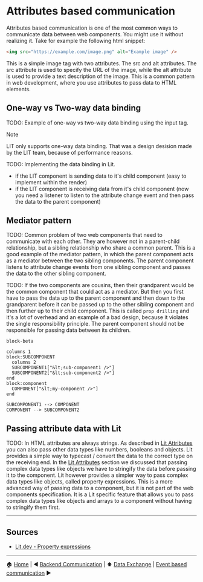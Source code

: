 # Attributes based communication

Attributes based communication is one of the most common ways to communicate data between web components. You might use it without realizing it. Take for example the following html snippet:

```html
<img src="https://example.com/image.png" alt="Example image" />
```

This is a simple image tag with two attributes. The src and alt attributes. The src attribute is used to specify the URL of the image, while the alt attribute is used to provide a text description of the image. This is a common pattern in web development, where you use attributes to pass data to HTML elements.

## One-way vs Two-way data binding

TODO: Example of one-way vs two-way data binding using the input tag.

> [!NOTE]
>
> LIT only supports one-way data binding. That was a design desision made by the LIT team, because of performance reasons.

TODO: Implementing the data binding in Lit.
- if the LIT component is sending data to it's child component (easy to implement within the render)
- if the LIT component is receiving data from it's child component (now you need a listener to listen to the attribute change event and then pass the data to the parent component)

## Mediator pattern

TODO: Common problem of two web components that need to communicate with each other. They are however not in a parent-child relationship, but a sibling relationship who share a common parent. This is a good example of the mediator pattern, in which the parent component acts as a mediator between the two sibling components. The parent component listens to attribute change events from one sibling component and passes the data to the other sibling component.

TODO: If the two components are cousins, then their grandparent would be the common component that could act as a mediator. But then you first have to pass the data up to the parent component and then down to the grandparent before it can be passed up to the other sibling component and then further up to their child component. This is called `prop drilling` and it's a lot of overhead and an example of a bad design, because it violates the single responsibility principle. The parent component should not be responsible for passing data between its children.

```mermaid
block-beta

columns 1
block:SUBCOMPONENT
  columns 2
  SUBCOMPONENT1["&lt;sub-component1 />"]
  SUBCOMPONENT2["&lt;sub-component2 />"]
end
block:component
  COMPONENT["&lt;my-component />"]
end

SUBCOMPONENT1 --> COMPONENT
COMPONENT --> SUBCOMPONENT2
```

## Passing attribute data with Lit

TODO: In HTML attributes are always strings. As described in [Lit Attributes](../lit-web-components/lit-attributes.md) you can also pass other data types like numbers, booleans and objects. Lit provides a simple way to typecast / convert the data to the correct type on the receiving end.
In the [Lit Attributes](../lit-web-components/lit-attributes.md) section we discussed that passing complex data types like objects we have to stringify the data before passing it to the component.
Lit however provides a simpler way to pass complex data types like objects, called property expressions. This is a more advanced way of passing data to a component, but it is not part of the web components specification. It is a Lit specific feature that allows you to pass complex data types like objects and arrays to a component without having to stringify them first.

---

## Sources

- [Lit.dev - Property expressions](https://lit.dev/docs/templates/expressions/#property-expressions)

---

:house: [Home](../README.md) | :arrow_backward: [Backend Communication](./backend-communication.md) | :arrow_up:
[Data Exchange](./README.md) | [Event based communication](./events-based-communication.md) :arrow_forward:
